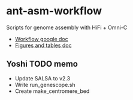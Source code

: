# ant-asm-workflow

Scripts for genome assembly with HiFi + Omni-C

- [Workflow google doc](https://docs.google.com/document/d/12-pf9O7lHs2xxj6XQZjtEVPWICHrmc37GXqrOut-2AI/edit)
- [Figures and tables doc](https://docs.google.com/document/d/1RwdPGJw9Yg86xsIoVGdsSVKAvT0edEfBFF1_wNOHt7A/edit)

## Yoshi TODO memo

- Update SALSA to v2.3
- Write run_genescope.sh
- Create make_centromere_bed
